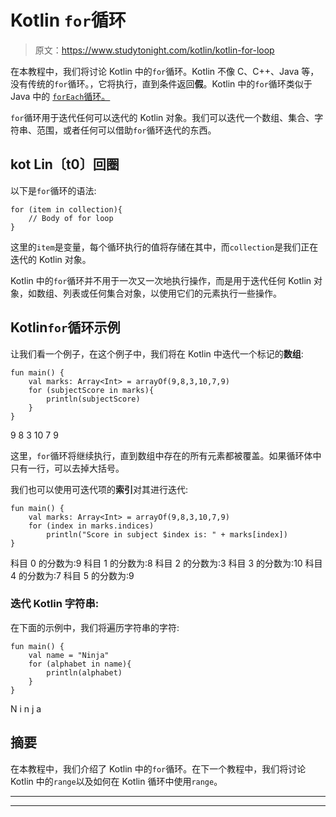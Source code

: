# Kotlin `for`循环

> 原文：<https://www.studytonight.com/kotlin/kotlin-for-loop>

在本教程中，我们将讨论 Kotlin 中的`for`循环。Kotlin 不像 C、C++、Java 等，没有传统的`for`循环。，它将执行，直到条件返回**假**。Kotlin 中的`for`循环类似于 Java 中的 [`forEach`循环。](https://www.studytonight.com/java-8/java-8-foreach)

`for`循环用于迭代任何可以迭代的 Kotlin 对象。我们可以迭代一个数组、集合、字符串、范围，或者任何可以借助`for`循环迭代的东西。

## kot Lin〔t0〕回圈

以下是`for`循环的语法:

```
for (item in collection){
    // Body of for loop 
}
```

这里的`item`是变量，每个循环执行的值将存储在其中，而`collection`是我们正在迭代的 Kotlin 对象。

Kotlin 中的`for`循环并不用于一次又一次地执行操作，而是用于迭代任何 Kotlin 对象，如数组、列表或任何集合对象，以使用它们的元素执行一些操作。

## Kotlin`for`循环示例

让我们看一个例子，在这个例子中，我们将在 Kotlin 中迭代一个标记的**数组**:

```
fun main() {
    val marks: Array<Int> = arrayOf(9,8,3,10,7,9)
    for (subjectScore in marks){
        println(subjectScore)
    }
}
```

9
8
3
10
7
9

这里，`for`循环将继续执行，直到数组中存在的所有元素都被覆盖。如果循环体中只有一行，可以去掉大括号。

我们也可以使用可迭代项的**索引**对其进行迭代:

```
fun main() {
    val marks: Array<Int> = arrayOf(9,8,3,10,7,9)
    for (index in marks.indices)
        println("Score in subject $index is: " + marks[index])
}
```

科目 0 的分数为:9
科目 1 的分数为:8
科目 2 的分数为:3
科目 3 的分数为:10
科目 4 的分数为:7
科目 5 的分数为:9

### 迭代 Kotlin 字符串:

在下面的示例中，我们将遍历字符串的字符:

```
fun main() {
    val name = "Ninja"
    for (alphabet in name){
        println(alphabet)
    }
}
```

N
i
n
j
a

## 摘要

在本教程中，我们介绍了 Kotlin 中的`for`循环。在下一个教程中，我们将讨论 Kotlin 中的`range`以及如何在 Kotlin 循环中使用`range`。

* * *

* * *